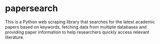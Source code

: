 # papersearch
This is a Python web scraping library that searches for the latest academic papers based on keywords, fetching data from multiple databases and providing paper information to help researchers quickly access relevant literature.
